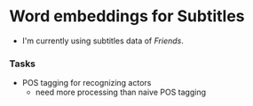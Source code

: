 # Word embeddings for Subtitles

- I'm currently using subtitles data of *Friends*.

### Tasks
- POS tagging for recognizing actors
  - need more processing than naive POS tagging
